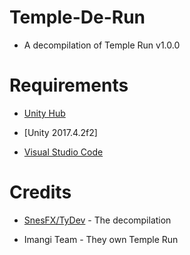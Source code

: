 # Temple-De-Run
 
 
 * A decompilation of Temple Run v1.0.0

 # Requirements

* [Unity Hub](https://unity.com/download)

* [Unity 2017.4.2f2]

* [Visual Studio Code](https://code.visualstudio.com)

# Credits

* [SnesFX/TyDev](https://twitter.com/SnesFX) - The decompilation

* Imangi Team - They own Temple Run
